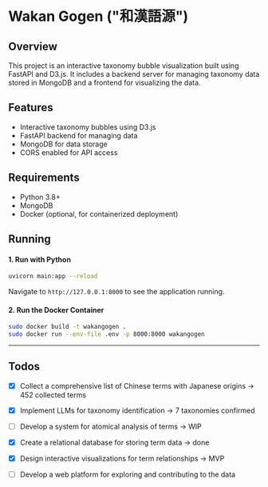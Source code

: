 # Wakan Gogen ("和漢語源")

## Overview

This project is an interactive taxonomy bubble visualization built using FastAPI and D3.js. It includes a backend server for managing taxonomy data stored in MongoDB and a frontend for visualizing the data.

## Features

- Interactive taxonomy bubbles using D3.js
- FastAPI backend for managing data
- MongoDB for data storage
- CORS enabled for API access

## Requirements

- Python 3.8+
- MongoDB
- Docker (optional, for containerized deployment)

## Running

#### 1. Run with Python

```sh
uvicorn main:app --reload
```

Navigate to `http://127.0.0.1:8000` to see the application running. 

#### 2. Run the Docker Container

```sh
sudo docker build -t wakangogen .
sudo docker run --env-file .env -p 8000:8000 wakangogen
```
---

## Todos

- [x] Collect a comprehensive list of Chinese terms with Japanese origins -> 452 collected terms
- [x] Implement LLMs for taxonomy identification -> 7 taxonomies confirmed
- [ ] Develop a system for atomical analysis of terms -> WIP
- [x] Create a relational database for storing term data -> done
- [x] Design interactive visualizations for term relationships -> MVP
- [ ] Develop a web platform for exploring and contributing to the data

